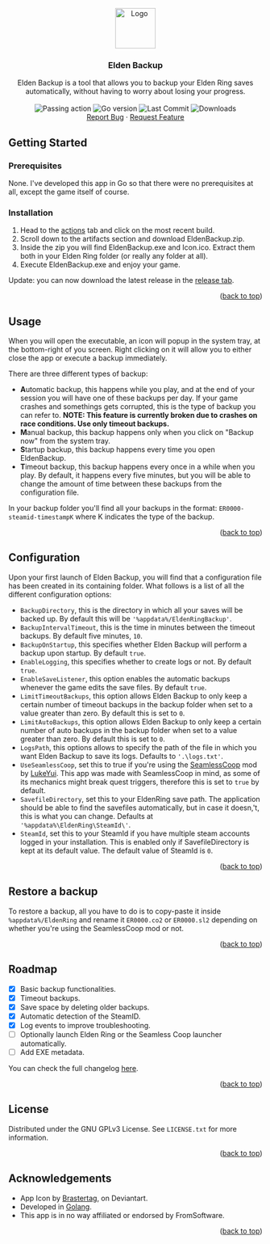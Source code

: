 <a name="readme-top"></a>
<div align="center">
  <a href="https://github.com/xNicklaj/EldenBackup">
    <img src="Icon.ico" alt="Logo" width="80" height="80">
  </a>

  <h3 align="center">Elden Backup</h3>
  <span align="center">
  </span>
  
  <p align="center">
    Elden Backup is a tool that allows you to backup your Elden Ring saves automatically, without having to worry about losing your progress.<br/><br/>
    <img src="https://github.com/xNicklaj/EldenBackup/actions/workflows/go.yml/badge.svg" alt="Passing action" /> <img src="https://img.shields.io/github/go-mod/go-version/xNicklaj/EldenBackup/main" alt="Go version" /> <img src="https://img.shields.io/github/last-commit/xNicklaj/EldenBackup" alt="Last Commit"/> <img src="https://img.shields.io/github/downloads/xNicklaj/EldenBackup/total" alt="Downloads" /><br/>
    <a href="https://github.com/xNicklaj/EldenBackup/issues">Report Bug</a>
    ·
    <a href="https://github.com/xNicklaj/EldenBackup/issues">Request Feature</a>
  </p>
</div>

## Getting Started
### Prerequisites

None. I've developed this app in Go so that there were no prerequisites at all, except the game itself of course.

### Installation

1. Head to the [actions](https://github.com/xNicklaj/EldenBackup/actions) tab and click on the most recent build.
2. Scroll down to the artifacts section and download EldenBackup.zip.
3. Inside the zip you will find EldenBackup.exe and Icon.ico. Extract them both in your Elden Ring folder (or really any folder at all).
4. Execute EldenBackup.exe and enjoy your game.

Update: you can now download the latest release in the [release tab](https://github.com/xNicklaj/EldenBackup/releases/latest).

<p align="right">(<a href="#readme-top">back to top</a>)</p>

## Usage

When you will open the executable, an icon will popup in the system tray, at the bottom-right of you screen. Right clicking on it will allow you to either close the app or execute a backup immediately.

There are three different types of backup:
 - **A**utomatic backup, this happens while you play, and at the end of your session you will have one of these backups per day. If your game crashes and somethings gets corrupted, this is the type of backup you can refer to. **NOTE: This feature is currently broken due to crashes on race conditions. Use only timeout backups.**
 - **M**anual backup, this backup happens only when you click on "Backup now" from the system tray.
 - **S**tartup backup, this backup happens every time you open EldenBackup.
 - **T**imeout backup, this backup happens every once in a while when you play. By default, it happens every five minutes, but you will be able to change the amount of time between these backups from the configuration file. 

 In your backup folder you'll find all your backups in the format: `ER0000-steamid-timestampK` where K indicates the type of the backup.

<p align="right">(<a href="#readme-top">back to top</a>)</p>

 ## Configuration

 Upon your first launch of Elden Backup, you will find that a configuration file has been created in its containing folder.
 What follows is a list of all the different configuration options:
 
- `BackupDirectory`, this is the directory in which all your saves will be backed up. By default this will be `'%appdata%/EldenRingBackup'`.
- `BackupIntervalTimeout`, this is the time in minutes between the timeout backups. By default five minutes, `10`.
- `BackupOnStartup`, this specifies whether Elden Backup will perform a backup upon startup. By default `true`.
- `EnableLogging`, this specifies whether to create logs or not. By default `true`.
- `EnableSaveListener`, this option enables the automatic backups whenever the game edits the save files. By default `true`.
- `LimitTimeoutBackups`, this option allows Elden Backup to only keep a certain number of timeout backups in the backup folder when set to a value greater than zero. By default this is set to `0`.
- `LimitAutoBackups`, this option allows Elden Backup to only keep a certain number of auto backups in the backup folder when set to a value greater than zero. By default this is set to `0`.
- `LogsPath`, this options allows to specify the path of the file in which you want Elden Backup to save its logs. Defaults to `'.\logs.txt'`.
- `UseSeamlessCoop`, set this to true if you're using the [SeamlessCoop](https://www.nexusmods.com/eldenring/mods/510) mod by [LukeYui](https://www.nexusmods.com/eldenring/users/49594931?tab=about+me). This app was made with SeamlessCoop in mind, as some of its mechanics might break quest triggers, therefore this is set to `true` by default.
- `SavefileDirectory`, set this to your EldenRing save path. The application should be able to find the savefiles automatically, but in case it doesn,'t, this is what you can change. Defaults at `'%appdata%\EldenRing\SteamId\'`.
- `SteamId`, set this to your SteamId if you have multiple steam accounts logged in your installation. This is enabled only if SavefileDirectory is kept at its default value. The default value of SteamId is `0`.

<p align="right">(<a href="#readme-top">back to top</a>)</p>

## Restore a backup

To restore a backup, all you have to do is to copy-paste it inside `%appdata%/EldenRing` and rename it `ER0000.co2` or `ER0000.sl2` depending on whether you're using the SeamlessCoop mod or not.

<p align="right">(<a href="#readme-top">back to top</a>)</p>

## Roadmap

- [x] Basic backup functionalities.
- [x] Timeout backups.
- [x] Save space by deleting older backups.
- [x] Automatic detection of the SteamID.
- [X] Log events to improve troubleshooting.
- [ ] Optionally launch Elden Ring or the Seamless Coop launcher automatically.
- [ ] Add EXE metadata.

You can check the full changelog <a href="https://github.com/xNicklaj/EldenBackup/releases/">here</a>.

<p align="right">(<a href="#readme-top">back to top</a>)</p>

<!-- LICENSE -->
## License

Distributed under the GNU GPLv3 License. See `LICENSE.txt` for more information.

<p align="right">(<a href="#readme-top">back to top</a>)</p>

## Acknowledgements

 - App Icon by [Brastertag](https://www.deviantart.com/brastertag/art/Elden-Ring-919397405), on Deviantart.
 - Developed in [Golang](https://go.dev).
 - This app is in no way affiliated or endorsed by FromSoftware.

<p align="right">(<a href="#readme-top">back to top</a>)</p>
